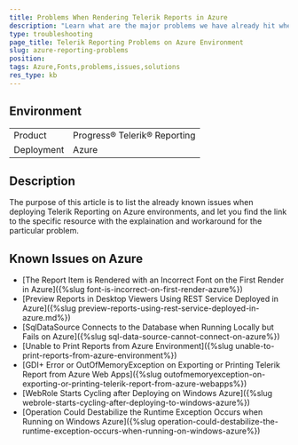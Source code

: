 ```yaml
---
title: Problems When Rendering Telerik Reports in Azure
description: "Learn what are the major problems we have already hit when rendering Telerik Reports in Azure environment and how you may work around them."
type: troubleshooting
page_title: Telerik Reporting Problems on Azure Environment
slug: azure-reporting-problems
position: 
tags: Azure,Fonts,problems,issues,solutions
res_type: kb
---
```


## Environment

<table>
	<tbody>
		<tr>
			<td>Product</td>
			<td>Progress® Telerik® Reporting</td>
		</tr>
		<tr>
			<td>Deployment</td>
			<td>Azure</td>
		</tr>
	</tbody>
</table>

## Description

The purpose of this article is to list the already known issues when deploying Telerik Reporting on Azure environments, and let you find the link to the specific resource with the explaination and workaround for the particular problem. 

## Known Issues on Azure

* [The Report Item is Rendered with an Incorrect Font on the First Render in Azure]({%slug font-is-incorrect-on-first-render-azure%})
* [Preview Reports in Desktop Viewers Using REST Service Deployed in Azure]({%slug preview-reports-using-rest-service-deployed-in-azure.md%})
* [SqlDataSource Connects to the Database when Running Locally but Fails on Azure]({%slug sql-data-source-cannot-connect-on-azure%})
* [Unable to Print Reports from Azure Environment]({%slug unable-to-print-reports-from-azure-environment%})
* [GDI+ Error or OutOfMemoryException on Exporting or Printing Telerik Report from Azure Web Apps]({%slug outofmemoryexception-on-exporting-or-printing-telerik-report-from-azure-webapps%})
* [WebRole Starts Cycling after Deploying on Windows Azure]({%slug webrole-starts-cycling-after-deploying-to-windows-azure%})
* [Operation Could Destabilize the Runtime Exception Occurs when Running on Windows Azure]({%slug operation-could-destabilize-the-runtime-exception-occurs-when-running-on-windows-azure%})

